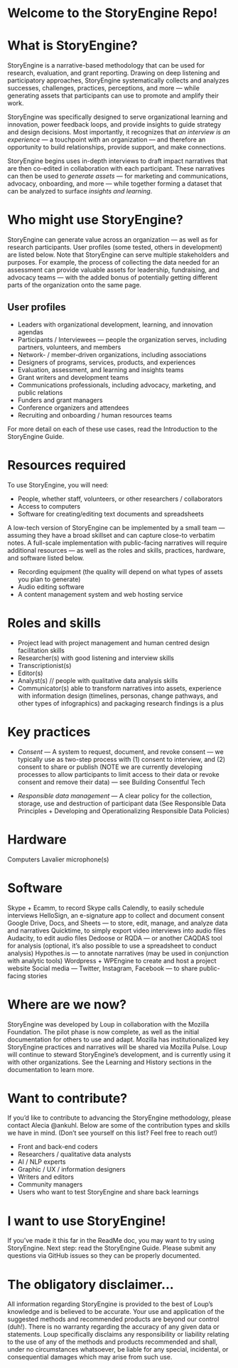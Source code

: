 # Welcome to the StoryEngine Repo!

# What is StoryEngine?
StoryEngine is a narrative-based methodology that can be used for research, evaluation, and grant reporting. Drawing on deep listening and participatory approaches, StoryEngine systematically collects and analyzes successes, challenges, practices, perceptions, and more — while generating assets that participants can use to promote and amplify their work.

StoryEngine was specifically designed to serve organizational learning and innovation, power feedback loops, and provide insights to guide strategy and design decisions. Most importantly, it recognizes that *_an interview is an experience_* — a touchpoint with an organization — and therefore an opportunity to build relationships, provide support, and make connections.

StoryEngine begins uses in-depth interviews to draft impact narratives that are then co-edited in collaboration with each participant. These narratives can then be used to *generate assets* — for marketing and communications, advocacy, onboarding, and more — while together forming a dataset that can be analyzed to surface *insights and learning*. 

# Who might use StoryEngine?
StoryEngine can generate value across an organization — as well as for research participants. User profiles (some tested, others in development) are listed below. Note that StoryEngine can serve multiple stakeholders and purposes. For example, the process of collecting the data needed for an assessment can provide valuable assets for leadership, fundraising, and advocacy teams — with the added bonus of potentially getting different parts of the organization onto the same page. 

## User profiles
* Leaders with organizational development, learning, and innovation agendas
* Participants / Interviewees — people the organization serves, including partners, volunteers, and members
* Network- / member-driven organizations, including associations 
* Designers of programs, services, products, and experiences 
* Evaluation, assessment, and learning and insights teams
* Grant writers and development teams
* Communications professionals, including advocacy, marketing, and public relations 
* Funders and grant managers 
* Conference organizers and attendees 
* Recruiting and onboarding / human resources teams 

For more detail on each of these use cases, read the Introduction to the StoryEngine Guide. 

# Resources required
To use StoryEngine, you will need: 

* People, whether staff, volunteers, or other researchers / collaborators
* Access to computers
* Software for creating/editing text documents and spreadsheets

A low-tech version of StoryEngine can be implemented by a small team — assuming they have a broad skillset and can capture close-to verbatim notes. A full-scale implementation with public-facing narratives will require additional resources — as well as the roles and skills, practices, hardware, and software listed below.

* Recording equipment (the quality will depend on what types of assets you plan to generate)
* Audio editing software 
* A content management system and web hosting service

# Roles and skills
* Project lead with project management and human centred design facilitation skills
* Researcher(s) with good listening and interview skills
* Transcriptionist(s)
* Editor(s)
* Analyst(s) // people with qualitative data analysis skills
* Communicator(s) able to transform narratives into assets, experience with information design (timelines, personas, change pathways, and other types of infographics) and packaging research findings is a plus 

# Key practices
* *Consent* — A system to request, document, and revoke consent — we typically use as two-step process with (1) consent to interview, and (2) consent to share or publish (NOTE we are currently developing processes to allow participants to limit access to their data or revoke consent and remove their data) — see Building Consentful Tech

* *Responsible data management* — A clear policy for the collection, storage, use and destruction of participant data (See Responsible Data Principles + Developing and Operationalizing Responsible Data Policies)

# Hardware
Computers
Lavalier microphone(s)

# Software
Skype + Ecamm, to record Skype calls
Calendly, to easily schedule interviews
HelloSign, an e-signature app to collect and document consent
Google Drive, Docs, and Sheets — to store, edit, manage, and analyze data and narratives
Quicktime, to simply export video interviews into audio files
Audacity, to edit audio files
Dedoose or RQDA — or another CAQDAS tool for analysis (optional, it’s also possible to use a spreadsheet to conduct analysis)
Hypothes.is — to annotate narratives (may be used in conjunction with analytic tools)
Wordpress + WPEngine to create and host a project website
Social media — Twitter, Instagram, Facebook — to share public-facing stories 

# Where are we now?
StoryEngine was developed by Loup in collaboration with the Mozilla Foundation. The pilot phase is now complete, as well as the initial documentation for others to use and adapt. Mozilla has institutionalized key StoryEngine practices and narratives will be shared via Mozilla Pulse. Loup will continue to steward StoryEngine’s development, and is currently using it with other organizations. See the Learning and History sections in the documentation to learn more. 

# Want to contribute?
If you’d like to contribute to advancing the StoryEngine methodology, please contact Alecia @ankuhl. Below are some of the contribution types and skills we have in mind. (Don’t see yourself on this list? Feel free to reach out!) 

* Front and back-end coders
* Researchers / qualitative data analysts
* AI / NLP experts
* Graphic / UX / information designers
* Writers and editors
* Community managers
* Users who want to test StoryEngine and share back learnings

# I want to use StoryEngine!
If you’ve made it this far in the ReadMe doc, you may want to try using StoryEngine. Next step: read the StoryEngine Guide. Please submit any questions via GitHub issues so they can be properly documented.

# The obligatory disclaimer...
All information regarding StoryEngine is provided to the best of Loup’s knowledge and is believed to be accurate. Your use and application of the suggested methods and recommended products are beyond our control (duh!). There is no warranty regarding the accuracy of any given data or statements. Loup specifically disclaims any responsibility or liability relating to the use of any of the methods and products recommended and shall, under no circumstances whatsoever, be liable for any special, incidental, or consequential damages which may arise from such use.



